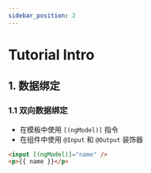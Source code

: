 ```yaml
---
sidebar_position: 2
---
```


# Tutorial Intro

## 1. 数据绑定

### 1.1 双向数据绑定

- 在模板中使用 `[(ngModel)]` 指令
- 在组件中使用 `@Input` 和 `@Output` 装饰器

```html
<input [(ngModel)]="name" />
<p>{{ name }}</p>
```
